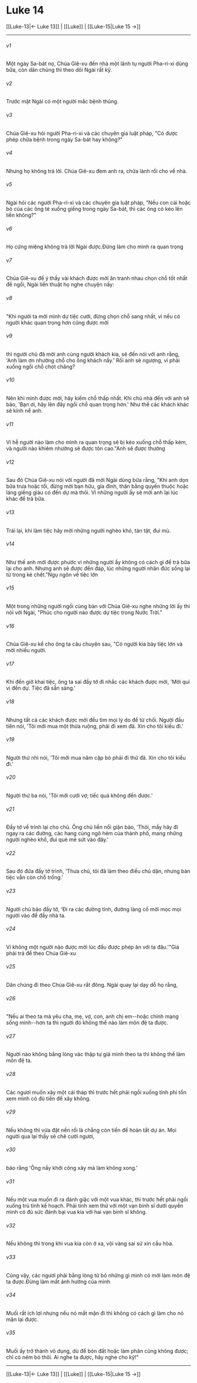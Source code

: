 # Luke 14

[[Luke-13|← Luke 13]] | [[Luke]] | [[Luke-15|Luke 15 →]]
***



###### v1 
Một ngày Sa-bát nọ, Chúa Giê-xu đến nhà một lãnh tụ người Pha-ri-xi dùng bữa, còn dân chúng thì theo dõi Ngài rất kỹ. 

###### v2 
Trước mặt Ngài có một người mắc bệnh thũng. 

###### v3 
Chúa Giê-xu hỏi người Pha-ri-xi và các chuyên gia luật pháp, "Có được phép chữa bệnh trong ngày Sa-bát hay không?" 

###### v4 
Nhưng họ không trả lời. Chúa Giê-xu đem anh ra, chữa lành rồi cho về nhà. 

###### v5 
Ngài hỏi các người Pha-ri-xi và các chuyên gia luật pháp, "Nếu con cái hoặc bò của các ông té xuống giếng trong ngày Sa-bát, thì các ông có kéo lên liền không?" 

###### v6 
Họ cứng miệng không trả lời Ngài được.Đừng làm cho mình ra quan trọng 

###### v7 
Chúa Giê-xu để ý thấy vài khách được mời ăn tranh nhau chọn chỗ tốt nhất để ngồi, Ngài liền thuật họ nghe chuyện nầy: 

###### v8 
"Khi người ta mời mình dự tiệc cưới, đừng chọn chỗ sang nhất, vì nếu có người khác quan trọng hơn cũng được mời 

###### v9 
thì người chủ đã mời anh cùng người khách kia, sẽ đến nói với anh rằng, 'Anh làm ơn nhường chỗ cho ông khách nầy.' Rồi anh sẽ ngượng, vì phải xuống ngồi chỗ chót chăng? 

###### v10 
Nên khi mình được mời, hãy kiếm chỗ thấp nhất. Khi chủ nhà đến với anh sẽ bảo, 'Bạn ơi, hãy lên đây ngồi chỗ quan trọng hơn.' Như thế các khách khác sẽ kính nể anh. 

###### v11 
Vì hễ người nào làm cho mình ra quan trọng sẽ bị kéo xuống chỗ thấp kém, và người nào khiêm nhường sẽ được tôn cao."Anh sẽ được thưởng 

###### v12 
Sau đó Chúa Giê-xu nói với người đã mời Ngài dùng bữa rằng, "Khi anh dọn bữa trưa hoặc tối, đừng mời bạn hữu, gia đình, thân bằng quyến thuộc hoặc láng giềng giàu có đến dự mà thôi. Vì những người ấy sẽ mời anh lại lúc khác để trả bữa. 

###### v13 
Trái lại, khi làm tiệc hãy mời những người nghèo khó, tàn tật, đui mù. 

###### v14 
Như thế anh mới được phước vì những người ấy không có cách gì để trả bữa lại cho anh. Nhưng anh sẽ được đền đáp, lúc những người nhân đức sống lại từ trong kẻ chết."Ngụ ngôn về tiệc lớn 

###### v15 
Một trong những người ngồi cùng bàn với Chúa Giê-xu nghe những lời ấy thì nói với Ngài, "Phúc cho người nào được dự tiệc trong Nước Trời." 

###### v16 
Chúa Giê-xu kể cho ông ta câu chuyện sau, "Có người kia bày tiệc lớn và mời nhiều người. 

###### v17 
Khi đến giờ khai tiệc, ông ta sai đầy tớ đi nhắc các khách được mời, 'Mời quí vị đến dự. Tiệc đã sẵn sàng.' 

###### v18 
Nhưng tất cả các khách được mời đều tìm mọi lý do để từ chối. Người đầu tiên nói, 'Tôi mới mua một thửa ruộng, phải đi xem đã. Xin cho tôi kiếu đi.' 

###### v19 
Người thứ nhì nói, 'Tôi mới mua năm cặp bò phải đi thử đã. Xin cho tôi kiếu đi.' 

###### v20 
Người thứ ba nói, 'Tôi mới cưới vợ; tiếc quá không đến được.' 

###### v21 
Đầy tớ về trình lại cho chủ. Ông chủ liền nổi giận bảo, 'Thôi, mầy hãy đi ngay ra các đường, các hang cùng ngõ hẻm của thành phố, mang những người nghèo khổ, đui què mẻ sứt vào đây.' 

###### v22 
Sau đó đứa đầy tớ trình, 'Thưa chủ, tôi đã làm theo điều chủ dặn, nhưng bàn tiệc vẫn còn chỗ trống.' 

###### v23 
Người chủ bảo đầy tớ, 'Đi ra các đường tỉnh, đường làng cố mời mọc mọi người vào để đầy nhà ta. 

###### v24 
Vì không một người nào được mời lúc đầu được phép ăn với ta đâu.'"Giá phải trả để theo Chúa Giê-xu 

###### v25 
Dân chúng đi theo Chúa Giê-xu rất đông. Ngài quay lại dạy dỗ họ rằng, 

###### v26 
"Nếu ai theo ta mà yêu cha, mẹ, vợ, con, anh chị em--hoặc chính mạng sống mình--hơn ta thì người đó không thể nào làm môn đệ ta được. 

###### v27 
Người nào không bằng lòng vác thập tự giá mình theo ta thì không thể làm môn đệ ta. 

###### v28 
Các ngươi muốn xây một cái tháp thì trước hết phải ngồi xuống tính phí tổn xem mình có đủ tiền để xây không. 

###### v29 
Nếu không thì vừa đặt nền rồi là chẳng còn tiền để hoàn tất dự án. Mọi người qua lại thấy sẽ chê cười ngươi, 

###### v30 
bảo rằng 'Ông nầy khởi công xây mà làm không xong.' 

###### v31 
Nếu một vua muốn đi ra đánh giặc với một vua khác, thì trước hết phải ngồi xuống trù tính kế hoạch. Phải tính xem thử với một vạn binh sĩ dưới quyền mình có đủ sức đánh bại vua kia với hai vạn binh sĩ không. 

###### v32 
Nếu không thì trong khi vua kia còn ở xa, vội vàng sai sứ xin cầu hòa. 

###### v33 
Cũng vậy, các ngươi phải bằng lòng từ bỏ những gì mình có mới làm môn đệ ta được.Đừng làm mất ảnh hưởng của mình 

###### v34 
Muối rất ích lợi nhưng nếu nó mất mặn đi thì không có cách gì làm cho nó mặn lại được. 

###### v35 
Muối ấy trở thành vô dụng, dù để bón đất hoặc làm phân cũng không được; chỉ có ném bỏ thôi. Ai nghe ta được, hãy nghe cho kỹ!"

***
[[Luke-13|← Luke 13]] | [[Luke]] | [[Luke-15|Luke 15 →]]
